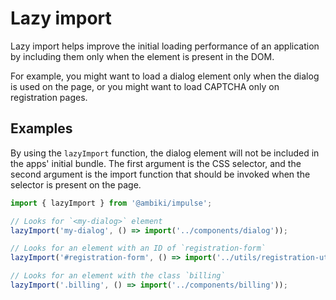 # Lazy import

Lazy import helps improve the initial loading performance of an application by including them only when the element is
present in the DOM.

For example, you might want to load a dialog element only when the dialog is used on the page, or you might want to
load CAPTCHA only on registration pages.

## Examples

By using the `lazyImport` function, the dialog element will not be included in the apps' initial bundle. The first
argument is the CSS selector, and the second argument is the import function that should be invoked when the selector
is present on the page.

```ts
import { lazyImport } from '@ambiki/impulse';

// Looks for `<my-dialog>` element
lazyImport('my-dialog', () => import('../components/dialog'));

// Looks for an element with an ID of `registration-form`
lazyImport('#registration-form', () => import('../utils/registration-utils'));

// Looks for an element with the class `billing`
lazyImport('.billing', () => import('../components/billing'));
```
